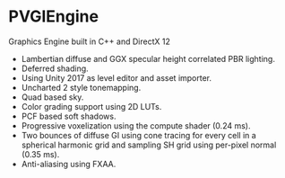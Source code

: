 # PVGIEngine

Graphics Engine built in C++ and DirectX 12

- Lambertian diffuse and GGX specular height correlated PBR lighting.
- Deferred shading.
- Using Unity 2017 as level editor and asset importer.
- Uncharted 2 style tonemapping.
- Quad based sky.
- Color grading support using 2D LUTs.
- PCF based soft shadows.
- Progressive voxelization using the compute shader (0.24 ms).
- Two bounces of diffuse GI using cone tracing for every cell in a spherical harmonic grid and sampling SH grid using per-pixel normal (0.35 ms).
- Anti-aliasing using FXAA.
